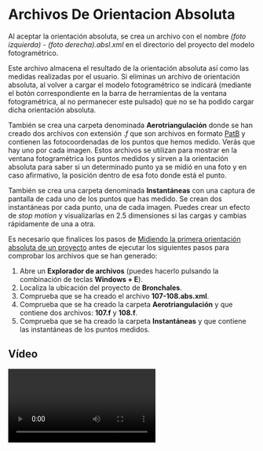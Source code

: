 # Archivos De Orientacion Absoluta

Al aceptar la orientación absoluta, se crea un archivo con el nombre _\(foto izquierda\) - \(foto derecha\).absl.xml_ en el directorio del proyecto del modelo fotogramétrico.

Este archivo almacena el resultado de la orientación absoluta así como las medidas realizadas por el usuario. Si eliminas un archivo de orientación absoluta, al volver a cargar el modelo fotogramétrico se indicará \(mediante el botón correspondiente en la barra de herramientas de la ventana fotogramétrica, al no permanecer este pulsado\) que no se ha podido cargar dicha orientación absoluta.

También se crea una carpeta denominada **Aerotriangulación** donde se han creado dos archivos con extensión ._f_ que son archivos en formato [PatB](archivos-orientacion-absoluta.md) y contienen las fotocoordenadas de los puntos que hemos medido. Verás que hay uno por cada imagen. Estos archivos se utilizan para mostrar en la ventana fotogramétrica los puntos medidos y sirven a la orientación absoluta para saber si un determinado punto ya se midió en una foto y en caso afirmativo, la posición dentro de esa foto donde está el punto.

También se crea una carpeta denominada **Instantáneas** con una captura de pantalla de cada uno de los puntos que has medido. Se crean dos instantáneas por cada punto, una de cada imagen. Puedes crear un efecto de _stop motion_ y visualizarlas en 2.5 dimensiones si las cargas y cambias rápidamente de una a otra.

Es necesario que finalices los pasos de [Midiendo la primera orientación absoluta de un proyecto](/digi3d-net/primeros-pasos/comenzando-a-utilizar-digi3d.net/comenzando-con-la-ventana-fotogrametrica/sensor-camara-conica/untitled-11/orientacion-absoluta/MidiendoLaPrimeraOrientacionAbsolutaDeUnProyecto.html) antes de ejecutar los siguientes pasos para comprobar los archivos que se han generado:

1. Abre un **Explorador de archivos** \(puedes hacerlo pulsando la combinación de teclas **Windows + E**\).
2. Localiza la ubicación del proyecto de **Bronchales**.
3. Comprueba que se ha creado el archivo **107-108.abs.xml**.
4. Comprueba que se ha creado la carpeta **Aerotriangulación** y que contiene dos archivos: **107.f** y **108.f**.
5. Comprueba que se ha creado la carpeta **Instantáneas** y que contiene las instantáneas de los puntos medidos.

## Vídeo

<video controls>
    <source src="https://digi21.blob.core.windows.net/videos-ayuda/Archivos%20de%20orientacion%20absoluta.mp4" type="video/mp4">
</video>

